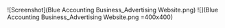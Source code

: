 ![Screenshot](Blue Accounting Business_Advertising Website.png)
![](Blue Accounting Business_Advertising Website.png =400x400)
